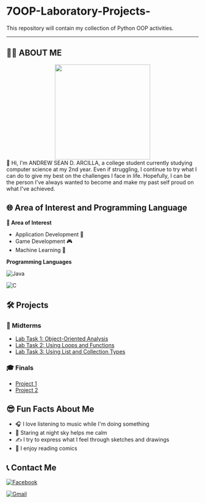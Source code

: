 # 7OOP-Laboratory-Projects-
This repository will contain my collection of Python OOP activities.

---

## 🙋‍♂️ ABOUT ME 
<div align="center">
  <img height="250" src="https://scontent.fcrk1-4.fna.fbcdn.net/v/t39.30808-6/539557595_122101355516994671_7889950314724408947_n.jpg?_nc_cat=102&ccb=1-7&_nc_sid=6ee11a&_nc_eui2=AeG80tG-2EC7F1j3qEgh8_tpj0pYDruNsTyPSlgOu42xPOqpOD0k-j_cjyQSESW2s86bhXqs4Mee5pHhBqTN8ZIc&_nc_ohc=lOr05Sx2yxsQ7kNvwH0QI5n&_nc_oc=AdlwrXN7D5V08JoTSzOFxNhVVOfXDRKkbU01kxsxfphkIj416hN092shtjywbohtn0s&_nc_zt=23&_nc_ht=scontent.fcrk1-4.fna&_nc_gid=skP78DgLBu9AhwkNJ_k3ww&oh=00_AfWQNNR8pr-BP5k8JKlex_MnbohwlatfbhP4R3FrmKdluA&oe=68B79B93"  />
</div>
👋 Hi, I'm ANDREW SEAN D. ARCILLA, a college student currently studying computer science at my 2nd year. Even if struggling, I continue to try what I can do to give my best on the challenges I face in life. Hopefully, I can be the person I've always wanted to become and make my past self proud on what I've achieved.

## 🌐 Area of Interest and Programming Language
**🎯 Area of Interest**
- Application Development 📱
- Game Development 🎮
- Machine Learning 🤖

**Programming Languages** 

  ![Java](https://img.shields.io/badge/Java-orange?style=for-the-badge&logo=java)
  
  ![C](https://img.shields.io/badge/C-00599C?style=for-the-badge&logo=c&logoColor=white)



## 🛠️ Projects

### 📘 Midterms
- [Lab Task 1: Object-Oriented Analysis](https://sg.docworkspace.com/d/sILH89p3yAYDb58cG?sa=601.1074)  
- [Lab Task 2: Using Loops and Functions](https://sg.docworkspace.com/d/sIGL89p3yAaGT68cG?sa=601.1074)  
- [Lab Task 3: Using List and Collection Types](https://sg.docworkspace.com/d/sIMP89p3yAd2W68cG?sa=601.1074)


### 🎓 Finals
- [Project 1 ](#)  
- [Project 2 ](#)  

## 😎 Fun Facts About Me
- 🎧 I love listening to music while I'm doing something 
- 🌃 Staring at night sky helps me calm
- ✍️ I try to express what I feel through sketches and drawings
- 💭 I enjoy reading comics


## 📞 Contact Me  

[![Facebook](https://img.shields.io/badge/Facebook-%231877F2.svg?style=for-the-badge&logo=facebook&logoColor=white)](https://www.facebook.com/profile.php?id=61579840148284)  

[![Gmail](https://img.shields.io/badge/Gmail-D14836?style=for-the-badge&logo=gmail&logoColor=white)](mailto:arcillaasean0192@gmail.com)
